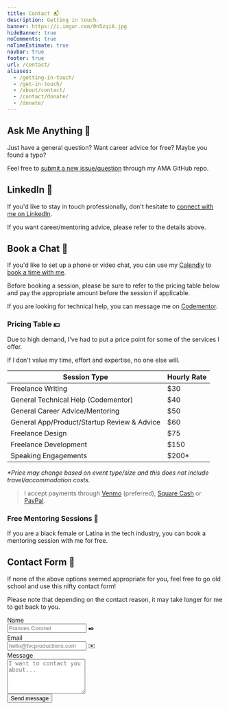 ```yaml
---
title: Contact 📬
description: Getting in touch.
banner: https://i.imgur.com/0n5zqiA.jpg
hideBanner: true
noComments: true
noTimeEstimate: true
navbar: true
footer: true
url: /contact/
aliases:
  - /getting-in-touch/
  - /get-in-touch/
  - /about/contact/
  - /contact/donate/
  - /donate/
---
```


## Ask Me Anything 🤔️

Just have a general question? Want career advice for free? Maybe you found a typo?

Feel free to [submit a new issue/question](https://github.com/fvcproductions/ama/issues/new) through my AMA GitHub repo.

## LinkedIn 💼️

If you'd like to stay in touch professionally, don't hesitate to [connect with me on LinkedIn](https://linkedin.com/in/fvcproductions).

If you want career/mentoring advice, please refer to the details above.

## Book a Chat 📅

If you'd like to set up a phone or video chat, you can use my [Calendly](https://calendly.com/fvcproductions) to <a href="" onclick="Calendly.showPopupWidget('https://calendly.com/fvcproductions/30min');return false;">book a time with me</a>.

Before booking a session, please be sure to refer to the pricing table below and pay the appropriate amount before the session if applicable.

If you are looking for technical help, you can message me on [Codementor](https://www.codementor.io/fvcproductions).

### Pricing Table 💵

Due to high demand, I've had to put a price point for some of the services I offer.

If I don't value my time, effort and expertise, no one else will.

| Session Type                                | Hourly Rate |
| ------------------------------------------- | ----------- |
| Freelance Writing                           | $30         |
| General Technical Help (Codementor)         | $40         |
| General Career Advice/Mentoring             | $50         |
| General App/Product/Startup Review & Advice | $60         |
| Freelance Design                            | $75         |
| Freelance Development                       | $150        |
| Speaking Engagements                        | $200*       |

_\*Price may change based on event type/size and this does not include travel/accommodation costs._

> I accept payments through [Venmo](https://venmo.com/fvcproductions) (preferred), [Square Cash](https://cash.me/$fvcprdxs) or [PayPal](https://paypal.me/fvcproductions).

### Free Mentoring Sessions 💛️

If you are a black female or Latina in the tech industry, you can book a mentoring session with me for free.

## Contact Form 📼

If none of the above options seemed appropriate for you, feel free to go old school and use this nifty contact form!

Please note that depending on the contact reason, it may take longer for me to get back to you.

<div class="contact-form">
  <form method="POST" action="https://formspree.io/hello@fvcproductions.com">
    <input type="hidden" name="_subject" value="FVCproductions - New Contact Message">
    <div class="field">
      <label class="label">Name</label>
      <div class="control has-icons-left">
        <input class="input" aria-label="Name" autocomplete="on" type="text" name="name" placeholder="Frances Coronel">
        <span class="icon is-left">
          ✒️
        </span>
      </div>
    </div>
    <div class="field">
      <label class="label">Email</label>
      <div class="control has-icons-left">
        <input class="input" aria-label="Email" autocomplete="on" type="email" name="email" placeholder="hello@fvcproductions.com">
        <span class="icon is-left">
          ✉️
        </span>
      </div>
    </div>
    <div class="field">
      <label class="label">Message</label>
      <div class="control">
        <textarea class="textarea" aria-label="Message" spellcheck="true" rows="5" name="message" id="message" placeholder="I want to contact you about..."></textarea>
      </div>
    </div>
    <div class="field">
      <div class="control">
        <button type="submit" class="button is-link">Send message</button>
      </div>
    </div>
  </form>
</div>

<!-- Calendly link widget begin -->
<link href="https://assets.calendly.com/assets/external/widget.css" rel="stylesheet">
<script src="https://assets.calendly.com/assets/external/widget.js" type="text/javascript"></script>
<!-- Calendly link widget end -->
